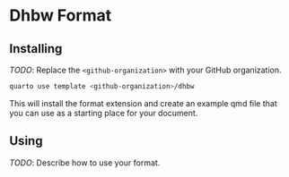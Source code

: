 # Dhbw Format

## Installing

_TODO_: Replace the `<github-organization>` with your GitHub organization.

```bash
quarto use template <github-organization>/dhbw
```

This will install the format extension and create an example qmd file
that you can use as a starting place for your document.

## Using

_TODO_: Describe how to use your format.

